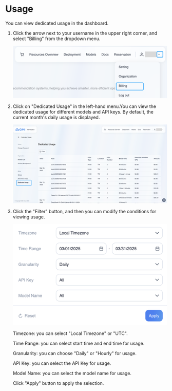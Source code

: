 # Usage
You can view dedicated usage in the dashboard.

1. Click the arrow next to your username in the upper right corner, and select "Billing" from the dropdown menu.

   ![image-20250319152056011](../../../static/assets/image-20250319152056011.png)

2. Click on "Dedicated Usage" in the left-hand menu.You can view the dedicated usage for different models and API keys. By default, the current month's daily usage is displayed.

   ![image-20250320164156202](../../../static/assets/image-20250320164156202.png)

3. Click the "Filter" button, and then you can modify the conditions for viewing usage.

   <img src="../../../static/assets/image-20250319154643712.png" alt="image-20250319154643712" style="zoom:50%;" />

   Timezone: you can select "Local Timezone" or "UTC".

   Time Range: you can select start time and end time for usage.

   Granularity: you can choose "Daily" or "Hourly" for usage.

   API Key: you can select  the API Key for usage.

   Model Name: you can select the model name for usage.

   Click "Apply" button to apply the selection. 